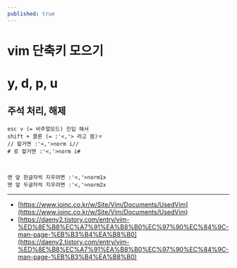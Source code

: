 ```yaml
---
published: true
---
```


# vim 단축키 모으기

# y, d, p, u

## 주석 처리, 해제

~~~
esc v (= 비주얼모드) 진입 해서
shift + 콜론 (= :'<,'> 라고 뜸)ㅜ
// 할거면 :'<,'>norm i//
# 로 할거면 :'<,'>norm i#



맨 앞 한글자씩 지우려면 :'<,'>norm1x
맨 앞 두글자씩 지우려면 :'<,'>norm2x
~~~




--------
- [https://www.joinc.co.kr/w/Site/Vim/Documents/UsedVim](https://www.joinc.co.kr/w/Site/Vim/Documents/UsedVim)
- [https://daeny2.tistory.com/entry/vim-%ED%8E%B8%EC%A7%91%EA%B8%B0%EC%97%90%EC%84%9C-man-page-%EB%B3%B4%EA%B8%B0](https://daeny2.tistory.com/entry/vim-%ED%8E%B8%EC%A7%91%EA%B8%B0%EC%97%90%EC%84%9C-man-page-%EB%B3%B4%EA%B8%B0)
